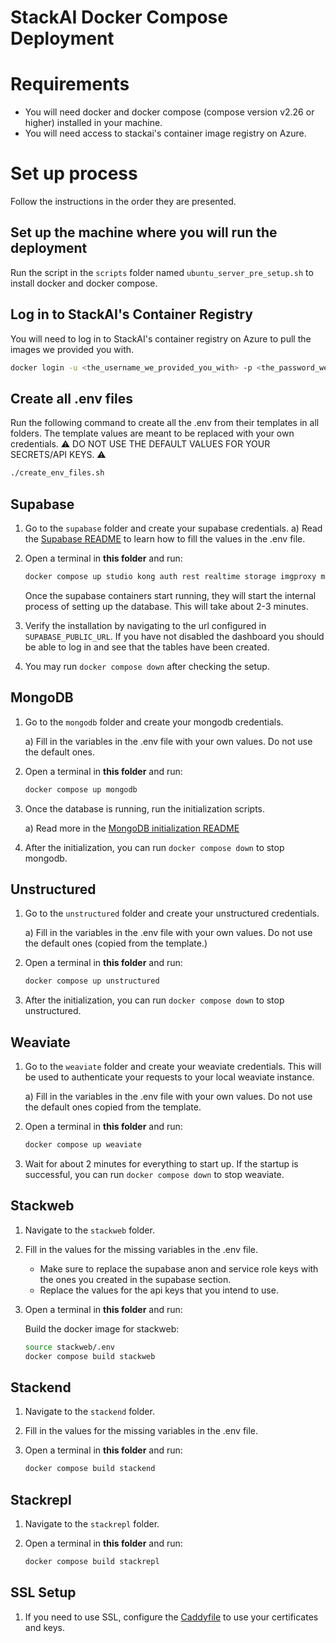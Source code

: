 
# StackAI Docker Compose Deployment

# Requirements

- You will need docker and docker compose (compose version v2.26 or higher) installed in your machine.
- You will need access to stackai's container image registry on Azure.

# Set up process

Follow the instructions in the order they are presented.

## Set up the machine where you will run the deployment

Run the script in the `scripts` folder named `ubuntu_server_pre_setup.sh` to install docker and docker compose.

## Log in to StackAI's Container Registry

You will need to log in to StackAI's container registry on Azure to pull the images we provided you with.

```bash
docker login -u <the_username_we_provided_you_with> -p <the_password_we_provided_you_with> stackai.azurecr.io
```

## Create all .env files

Run the following command to create all the .env from their templates in all folders. The template values are meant to be replaced with your own credentials. :warning: DO NOT USE THE DEFAULT VALUES FOR YOUR SECRETS/API KEYS. :warning:

```bash
./create_env_files.sh
```

## Supabase

1. Go to the `supabase` folder and create your supabase credentials.
    a) Read the [Supabase README](supabase/README.md) to learn how to fill the values in the .env file.

2. Open a terminal in **this folder** and run:

    ```bash
    docker compose up studio kong auth rest realtime storage imgproxy meta functions analytics db vector supavisor 
    ```

    Once the supabase containers start running, they will start the internal process of setting up the database. This will take about 2-3 minutes.

3. Verify the installation by navigating to the url configured in `SUPABASE_PUBLIC_URL`. If you have not disabled the dashboard you should be able to log in and see that the tables have been created.

4. You may run `docker compose down` after checking the setup.

## MongoDB

1. Go to the `mongodb` folder and create your mongodb credentials.

    a) Fill in the variables in the .env file with your own values. Do not use the default ones.

2. Open a terminal in **this folder** and run:

    ```bash
    docker compose up mongodb
    ```

3. Once the database is running, run the initialization scripts.

    a) Read more in the [MongoDB initialization README](mongodb/initialization/README.md)

4. After the initialization, you can run `docker compose down` to stop mongodb.

## Unstructured

1. Go to the `unstructured` folder and create your unstructured credentials.

    a) Fill in the variables in the .env file with your own values. Do not use the default ones (copied from the template.)

2. Open a terminal in **this folder** and run:

    ```bash
    docker compose up unstructured
    ```

3. After the initialization, you can run `docker compose down` to stop unstructured.

## Weaviate

1. Go to the `weaviate` folder and create your weaviate credentials. This will be used to authenticate your requests to your local weaviate instance.

    a) Fill in the variables in the .env file with your own values. Do not use the default ones copied from the template.

2. Open a terminal in **this folder** and run:

    ```bash
    docker compose up weaviate
    ```

3. Wait for about 2 minutes for everything to start up. If the startup is successful, you can run `docker compose down` to stop weaviate.

## Stackweb

1. Navigate to the `stackweb` folder.

2. Fill in the values for the missing variables in the .env file.
   - Make sure to replace the supabase anon and service role keys with the ones you created in the supabase section.
   - Replace the values for the api keys that you intend to use.

4. Open a terminal in **this folder** and run:

    Build the docker image for stackweb:

    ```bash
    source stackweb/.env
    docker compose build stackweb
    ```

## Stackend

1. Navigate to the `stackend` folder.

2. Fill in the values for the missing variables in the .env file.

3. Open a terminal in **this folder** and run:

    ```bash
    docker compose build stackend
    ```

## Stackrepl

1. Navigate to the `stackrepl` folder.

2. Open a terminal in **this folder** and run:

    ```bash
    docker compose build stackrepl
    ```

## SSL Setup

1. If you need to use SSL, configure the [Caddyfile](./caddy/Caddyfile) to use your certificates and keys.
